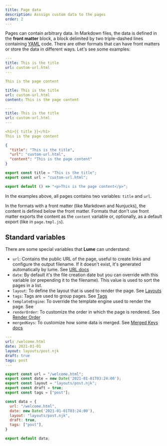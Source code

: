 ```yaml
---
title: Page data
description: Asssign custom data to the pages
order: 2
---
```


Pages can contain arbitrary data. In Markdown files, the data is defined in the
**front matter** block, a block delimited by two triple-dashed lines containing
[YAML](https://yaml.org/) code. There are other formats that can have front
matters or store the data in different ways. Let's see some examples:

<lume-code>

```yaml { title="page.md" }
---
title: This is the title
url: custom-url.html
---

This is the page content
```

```yaml { title="page.yml" }
title: This is the title
url: custom-url.html
content: This is the page content
```

```yaml { title="page.njk" }
---
title: This is the title
url: custom-url.html
---

<h1>{{ title }}</h1>
This is the page content
```

```json { title="page.json" }
{
  "title": "This is the title",
  "url": "custom-url.html",
  "content": "This is the page content"
}
```

```js { title="page.tmpl.js" }
export const title = "This is the title";
export const url = "custom-url.html";

export default () => "<p>This is the page content</p>";
```

</lume-code>

In the examples above, all pages contains two variables: `title` and `url`.

In the formats with a front matter (like Markdown and Nunjucks), the content is
defined below the front matter. Formats that don't use front matter exports the
content as the `content` variable or, optionally, as a default export (like in
`page.tmpl.js`).

## Standard variables

There are some special variables that **Lume** can understand:

- `url`: Contains the public URL of the page, useful to create links and
  configure the output filename. If it doesn't exist, it's generated
  automatically by lume. See [URL docs](./urls.md)
- `date`: By default it's the file creation date but you can override with this
  variable (or prepending it to the filename). This value is used to sort the
  pages in a list.
- `layout`: To define the layout that is used to render the page. See
  [Layouts](layouts.md)
- `tags`: Tags are used to group pages. See [Tags](tags.md)
- `templateEngine`: To override the template engine used to render the page. See
- `renderOrder`: To customize the order in which the page is rendered. See
  [Render Order](../core/render-order.md)
- `mergedKeys`: To customize how some data is merged. See
  [Merged Keys docs](../core/merged-keys.md)

<lume-code>

```yaml { title="Front matter" }
---
url: /welcome.html
date: 2021-01-01
layout: layouts/post.njk
draft: true
tags: post
---
```

```js { title="JavaScript" }
export const url = "/welcome.html";
export const date = new Date('2021-01-01T03:24:00');
export const layout = "layouts/post.njk";
export const draft = true;
export const tags = ["post"];
```

```js { title="JavaScript (alternative)" }
const data = {
  url: "/welcome.html",
  date: new Date('2021-01-01T03:24:00'),
  layout: "layouts/post.njk",
  draft: true,
  tags: ["post"],
}

export default data;
```

</lume-code>
